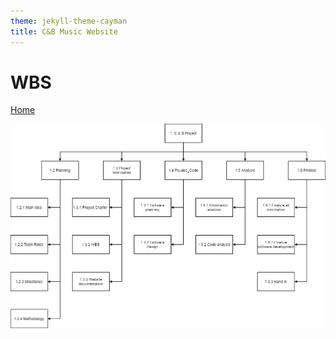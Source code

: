 ```yaml
---
theme: jekyll-theme-cayman
title: C&B Music Website
---
```


<h1>WBS</h1>

<a href="https://JoshFerkins.github.io/EIT-ac-nz-ITPM5240-202051MB-c-b-torture-Website/">Home</a>

<img src="images/wbs.png"/>
